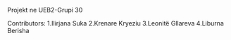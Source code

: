Projekt ne UEB2-Grupi 30

Contributors:
1.Ilirjana Suka
2.Krenare Kryeziu
3.Leonitë Gllareva
4.Liburna Berisha
